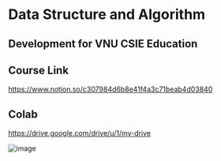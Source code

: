 # Data Structure and Algorithm

## Development for VNU CSIE Education

## Course Link

https://www.notion.so/c307984d6b8e41f4a3c71beab4d03840

## Colab

https://drive.google.com/drive/u/1/my-drive

![image](https://user-images.githubusercontent.com/89304181/147625354-b5de2507-4376-4e30-8e52-26bd41e86607.png)



